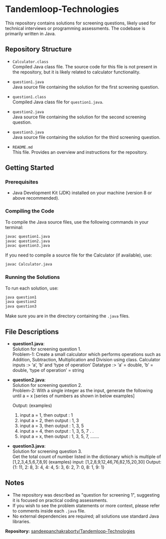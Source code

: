 
# Tandemloop-Technologies

This repository contains solutions for screening questions, likely used for technical interviews or programming assessments. The codebase is primarily written in Java.

## Repository Structure

- `Calculator.class`  
  Compiled Java class file. The source code for this file is not present in the repository, but it is likely related to calculator functionality.

- `question1.java`  
  Java source file containing the solution for the first screening question.

- `question1.class`  
  Compiled Java class file for `question1.java`.

- `question2.java`  
  Java source file containing the solution for the second screening question.

- `question3.java`  
  Java source file containing the solution for the third screening question.

- `README.md`  
  This file. Provides an overview and instructions for the repository.

## Getting Started

### Prerequisites

- Java Development Kit (JDK) installed on your machine (version 8 or above recommended).

### Compiling the Code

To compile the Java source files, use the following commands in your terminal:

```sh
javac question1.java
javac question2.java
javac question3.java
```

If you need to compile a source file for the Calculator (if available), use:

```sh
javac Calculator.java
```

### Running the Solutions

To run each solution, use:

```sh
java question1
java question2
java question3
```

Make sure you are in the directory containing the `.java` files.

## File Descriptions

- **question1.java**:  
  Solution for screening question 1.  
Problem-1: Create a small calculator which performs operations such as Addition, Subtraction, Multiplication and Division using class.
  Calculator inputs :> ‘a’, ‘b’ and ‘type of operation’
  Datatype :> ‘a’ = double, ‘b’ = double, ‘type of operation’ = string

- **question2.java**:  
  Solution for screening question 2.  
Problem-2: With a single integer as the input, generate the following until a = x [series of numbers as shown in below examples]
 
  Output: (examples)
    1) input a = 1, then output : 1
    2) input a = 2, then output : 1, 3
    3) input a = 3, then output : 1, 3, 5
    4) input a = 4, then output : 1, 3, 5, 7
    .
    .
    5) input a = x, then output : 1, 3, 5, 7, .......
 

- **question3.java**:  
  Solution for screening question 3.  
Get the total count of number listed in the dictionary which is multiple of [1,2,3,4,5,6,7,8,9]
  (examples)
  input: [1,2,8,9,12,46,76,82,15,20,30]
  Output: 
    {1: 11, 2: 8, 3: 4, 4: 4, 5: 3, 6: 2, 7: 0, 8: 1, 9: 1}

## Notes

- The repository was described as "question for screening 1", suggesting it is focused on practical coding assessments.
- If you wish to see the problem statements or more context, please refer to comments inside each `.java` file.
- No external dependencies are required; all solutions use standard Java libraries.



**Repository:** [sandeepanchakraborty/Tandemloop-Technologies](https://github.com/sandeepanchakraborty/Tandemloop-Technologies)

